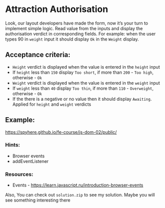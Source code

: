 # Attraction Authorisation

Look, our layout developers have made the form, now it’s your turn to implement simple logic. Read value from the inputs
and display the authorisation verdict in corresponding fields. For example: when the user types 90 in `weight` input it
should display `Ok` in the `Weight` display.

## Acceptance criteria:
- `Height` verdict is displayed when the value is entered in the `height` input
- If `height` less than `150` display `Too short`, if more than `200` - `Too high`, otherwise - `Ok`
- `Weight` verdict is displayed when the value is entered in the `weight` input
- If `weight` less than `40` display `Too thin`, if more than `110` - `Overweight`, otherwise - `Ok`
- If the there is a negative or no value then it should display `Awaiting`. Applied for `height` and `weight` verdicts

## Example:
https://spyhere.github.io/fe-course/js-dom-02/public/

### Hints:
- Browser events
- addEventListener

### Resources:
- Events - https://learn.javascript.ru/introduction-browser-events

Also, You can check out `solution.zip` to see my solution. Maybe you will see something interesting there
